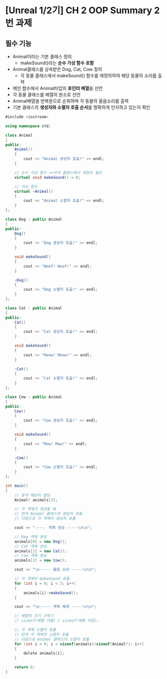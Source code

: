 # [Unreal 1/2기] CH 2 OOP Summary 2번 과제
## 필수 기능
- Animal이라는 기본 클래스 정의
  - makeSound()라는 <b>순수 가상 함수 포함</b>
- Animal클래스를 상속받은 Dog, Cat, Cow 정의
  - 각 동물 클래스에서 makeSound() 함수를 재정의하여 해당 동물의 소리를 출력
- 메인 함수에서 Animal타입의 <b>포인터 배열</b>을 선언
- 각 동물 클래스를 배열의 원소로 선언
- Animal배열을 반복문으로 순회하며 각 동물의 울음소리를 출력
- 기본 클래스의 <b>생성자와 소멸자 호출 순서</b>를 명확하게 인지하고 있는지 확인

```c#
#include <iostream>

using namespace std;

class Animal
{
public:
	Animal()
	{
		cout << "Animal 생성자 호출!" << endl;
	}

	// 순수 가상 함수 =>자식 클래스에서 재정의 필요
	virtual void makeSound() = 0;

	// 가상 함수
	virtual ~Animal()
	{
		cout << "Animal 소멸자 호출!" << endl;
	}
};

class Dog : public Animal
{
public:
	Dog()
	{
		cout << "Dog 생성자 호출!" << endl;
	}

	void makeSound()
	{
		cout << "Woof! Woof!" << endl;
	}

	~Dog()
	{
		cout << "Dog 소멸자 호출!" << endl;
	}
};

class Cat : public Animal
{
public:
	Cat()
	{
		cout << "Cat 생성자 호출!" << endl;
	}

	void makeSound()
	{
		cout << "Meow! Meow!" << endl;
	}

	~Cat()
	{
		cout << "Cat 소멸자 호출!" << endl;
	}
};

class Cow : public Animal
{
public:
	Cow()
	{
		cout << "Cow 생성자 호출!" << endl;
	}

	void makeSound()
	{
		cout << "Mow! Mow!" << endl;
	}

	~Cow()
	{
		cout << "Cow 소멸자 호출!" << endl;
	}
};

int main()
{
	// 동적 메모리 할당
	Animal* animals[3];

	// 각 객체가 생성될 때
	// 먼저 Animal 클래스의 생성자 호출
	// 다음으로 각 객체의 생성자 호출

	cout << "----- 객체 생성 -----\n\n";

	// Dog 객체 생성
	animals[0] = new Dog();
	// Cat 객체 생성
	animals[1] = new Cat();
	// Cow 객체 생성
	animals[2] = new Cow();

	cout << "\n----- 울음 소리 -----\n\n";

	// 각 객체의 makeSound 호출
	for (int i = 0; i < 3; i++)
	{
		animals[i]->makeSound();
	}

	cout << "\n----- 객체 해제 -----\n\n";

	// 배열의 크기 구하기
	// sizeof(배열 이름) / sizeof(배열 타입);

	// 각 객체 소멸자 호출
	// 먼저 각 객체의 소멸자 호출
	// 다음으로 Animal 클래스의 소멸자 호출
	for (int i = 0; i < sizeof(animals)/sizeof(Animal*); i++)
	{
		delete animals[i];
	}

	return 0;
}
```
